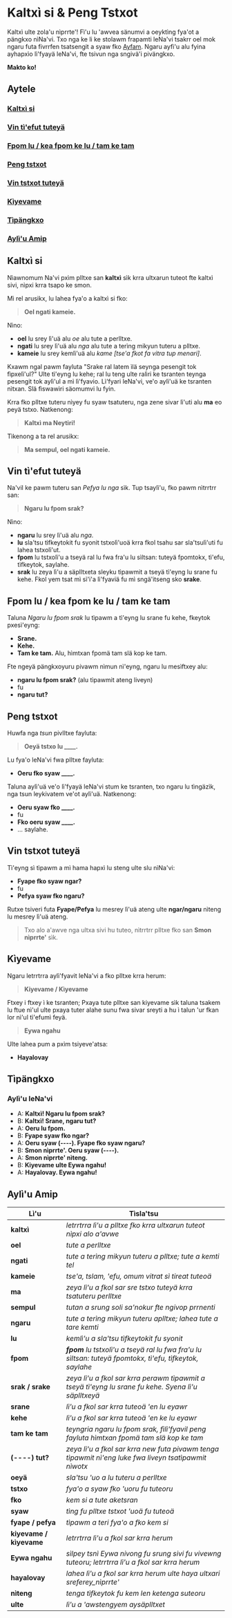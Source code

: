 # Kaltxì si & Peng Tstxot

Kaltxì ulte zola'u nìprrte'! Fì'u lu 'awvea sänumvi a oeyktìng fya'ot a pängkxo nìNa'vi. Txo nga ke li ke stolawm frapamti leNa'vi tsakrr oel mok ngaru futa fivrrfen tsatsengit a syaw fko [Ayfam](http://localhost/material/?p=sounds). Ngaru ayfì'u alu fyina ayhapxìo lì'fyayä leNa'vi, fte tsivun nga sngivä'i pivängkxo.

**Makto ko!**

## Aytele

### [Kaltxì si](#1)

### [Vin tì'efut tuteyä](#2)

### [Fpom lu / kea fpom ke lu / tam ke tam](#3)

### [Peng tstxot](#4)

### [Vin tstxot tuteyä](#5)

### [Kìyevame](#6)

### [Tìpängkxo](#d)

### [Aylì'u Amip](#v)

<span id="1">
</span>

## Kaltxì si

Nìawnomum Na'vi pxìm plltxe san **kaltxì** sìk krra ultxarun tuteot fte kaltxì sivi, nìpxi krra tsapo ke smon.

Mì rel arusikx, lu lahea fya'o a kaltxì si fko:

> **Oel ngati kameie.**

Nìno:

- **oel** lu srey lì'uä alu _oe_ alu tute a perlltxe.
- **ngati** lu srey lì'uä alu _nga_ alu tute a terìng mikyun tuteru a plltxe.
- **kameie** lu srey kemlì'uä alu _kame [tse'a fkot fa vitra tup menari]_.

Kxawm ngal pawm fayluta "Srake ral latem ìlä seynga pesengit tok fìpxelì'ul?" Ulte tì'eyng lu kehe; ral lu teng ulte ralìri ke tsranten teynga pesengit tok aylì'ul a mì lì'fyavio. Lì'fyari leNa'vi, ve'o aylì'uä ke tsranten nìtxan. Slä fìswawìri säomumvi lu fyin.

Krra fko plltxe tuteru nìyey fu syaw tsatuteru, nga zene sivar lì'uti alu **ma** eo peyä tstxo. Natkenong:

> **Kaltxì ma Neytiri!**

Tìkenong a ta rel arusikx:

> **Ma sempul, oel ngati kameie.**

<span id="2">
</span>

## Vin tì'efut tuteyä

Na'vil ke pawm tuteru san _Pefya lu nga_ sìk. Tup tsaylì'u, fko pawm nìtrrtrr san:

> **Ngaru lu fpom srak?**

Nìno:

- **ngaru** lu srey lì'uä alu _nga_.
- **lu** sla'tsu tìfkeytokit fu syonit tstxolì'uoä krra fkol tsahu sar sla'tsulì'uti fu lahea tstxolì'ut.
- **fpom** lu tstxolì'u a tseyä ral lu fwa fra'u lu sìltsan: tuteyä fpomtokx, tì'efu, tìfkeytok, saylahe.
- **srak** lu zeya lì'u a säplltxeta sleyku tìpawmit a tseyä tì'eyng lu srane fu kehe. Fkol yem tsat mì sì'i'a lì'fyaviä fu mì sngä'itseng sko **srake**.

<span id="3">
</span>

## Fpom lu / kea fpom ke lu / tam ke tam

Taluna _Ngaru lu fpom srak_ lu tìpawm a tì'eyng lu srane fu kehe, fkeytok pxesì'eyng:

- **Srane.**
- **Kehe.**
- **Tam ke tam.** Alu, hìmtxan fpomä tam slä kop ke tam.

Fte ngeyä pängkxoyuru pivawm nìmun nì'eyng, ngaru lu mesìftxey alu:

- **ngaru lu fpom srak?** (alu tìpawmit ateng liveyn)
- fu
- **ngaru tut?**

<span id="4">
</span>

## Peng tstxot

Huwfa nga _tsun_ pivlltxe fayluta:

> **Oeyä tstxo lu ____.**

Lu fya'o leNa'vi fwa plltxe fayluta:

- **Oeru fko syaw ____.**

Taluna aylì'uä ve'o lì'fyayä leNa'vi stum ke tsranten, txo ngaru lu tìngäzìk, nga tsun leykivatem ve'ot aylì'uä. Natkenong:

- **Oeru syaw fko ____.**
- fu
- **Fko oeru syaw ____.**
- ... saylahe.

<span id="5">
</span>

## Vin tstxot tuteyä

Tì'eyng sì tìpawm a mì hama hapxì lu steng ulte slu nìNa'vi:

- **Fyape fko syaw ngar?**
- fu
- **Pefya syaw fko ngaru?**

Rutxe tsiveri futa **Fyape/Pefya** lu mesrey lì'uä ateng ulte **ngar/ngaru** nìteng lu mesrey lì'uä ateng.

> Txo alo a'awve nga ultxa sivi hu tuteo, nìtrrtrr plltxe fko san **Smon nìprrte'** sìk.

<span id="6">
</span>

## Kìyevame

Ngaru letrrtrra aylì'fyavit leNa'vi a fko plltxe krra herum:

> **Kiyevame / Kìyevame**

Ftxey i ftxey ì ke tsranten; Pxaya tute plltxe san kiyevame sìk taluna tsakem lu ftue nì'ul ulte pxaya tuter alahe sunu fwa sivar sreyti a hu ì talun 'ur fkan lor nì'ul tì'efumì feyä.

> **Eywa ngahu**

Ulte lahea pum a pxìm tsiyeve'atsa:

- **Hayalovay**

<span id="d">
</span>

## Tìpängkxo

### Aylì'u leNa'vi

- A: **Kaltxì! Ngaru lu fpom srak?**
- B: **Kaltxì! Srane, ngaru tut?**
- A: **Oeru lu fpom.**
- B: **Fyape syaw fko ngar?**
- A: **Oeru syaw (----). Fyape fko syaw ngaru?**
- B: **Smon nìprrte'. Oeru syaw (----).**
- A: **Smon nìprrte' nìteng.**
- B: **Kiyevame ulte Eywa ngahu!**
- A: **Hayalovay. Eywa ngahu!**

<span id="v">
</span>

## Aylì'u Amip

Lì'u                    | Tìsla'tsu
----------------------- | --------------------------------------------------------------------------------------------------------
**kaltxì**              | _letrrtrra lì'u a plltxe fko krra ultxarun tuteot nìpxi alo a'avwe_
**oel**                 | _tute a perlltxe_
**ngati**               | _tute a terìng mikyun tuteru a plltxe; tute a kemti tel_
**kameie**              | _tse'a, tslam, 'efu, omum vitrat sì tireat tuteoä_
**ma**                  | _zeya lì'u a fkol sar sre tstxo tuteyä krra tsatuteru perlltxe_
**sempul**              | _tutan a srung soli sa'nokur fte ngivop prrnenti_
**ngaru**               | _tute a terìng mikyun tuteru aplltxe; lahea tute a tare kemti_
**lu**                  | _kemlì'u a sla'tsu tìfkeytokit fu syonit_
**fpom**                | _**fpom** lu tstxolì'u a tseyä ral lu fwa fra'u lu sìltsan: tuteyä fpomtokx, tì'efu, tìfkeytok, saylahe_
**srak / srake**        | _zeya lì'u a fkol sar krra perawm tìpawmit a tseyä tì'eyng lu srane fu kehe. Syena lì'u säplltxeyä_
**srane**               | _lì'u a fkol sar krra tuteoä 'en lu eyawr_
**kehe**                | _lì'u a fkol sar krra tuteoä 'en ke lu eyawr_
**tam ke tam**          | _teyngria ngaru lu fpom srak, fìlì'fyavil peng fayluta hìmtxan fpomä tam slä kop ke tam_
**(----) tut?**         | _zeya lì'u a fkol sar krra new futa pivawm tenga tìpawmit nì'eng luke fwa liveyn tsatìpawmit nìwotx_
**oeyä**                | _sla'tsu 'uo a lu tuteru a perlltxe_
**tstxo**               | _fya'o a syaw fko 'uoru fu tuteoru_
**fko**                 | _kem si a tute aketsran_
**syaw**                | _tìng fu plltxe tstxot 'uoä fu tuteoä_
**fyape / pefya**       | _tìpawm a teri fya'o a fko kem si_
**kiyevame / kìyevame** | _letrrtrra lì'u a fkol sar krra herum_
**Eywa ngahu**          | _sìlpey tsnì Eywa nivong fu srung sivi fu vivewng tuteoru; letrrtrra lì'u a fkol sar krra herum_
**hayalovay**           | _lahea lì'u a fkol sar krra herum ulte haya ultxari sreferey_nìprrte'_
**nìteng**              | _tenga tìfkeytok fu kem len ketenga suteoru_
**ulte**                | _lì'u a 'awstengyem aysäplltxet_
